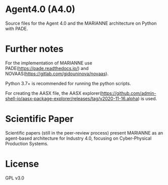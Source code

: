 # Agent4.0 (A4.0)
Source files for the Agent 4.0 and the MARIANNE architecture on Python with PADE.

# Further notes
For the implementation of MARIANNE use PADE(https://pade.readthedocs.io/) and NOVAAS(https://gitlab.com/gidouninova/novaas).

Python 3.7+ is recommended for running the python scripts.

For creating the AASX file, the AASX explorer(https://github.com/admin-shell-io/aasx-package-explorer/releases/tag/v2020-11-16.alpha) is used. 

# Scientific Paper
Scientific papers (still in the peer-review process) present MARIANNE as an agent-based architecture for Industry 4.0, focusing on Cyber-Physical Production Systems.

# License
GPL v3.0
